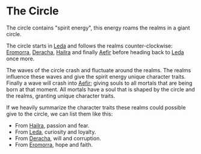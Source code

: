 # The Circle

The circle contains "spirit energy", this energy roams the realms in a giant circle. 

The circle starts in [Leda](../Realms/Leda.md) and follows the realms counter-clockwise: [Eromorra](../Realms/Eromorra.md), [Deracha](../Realms/Deracha.md), [Hailra](../Realms/Hailra.md) and finally [Aefir](../Realms/Aefir.md) before heading back to [Leda](../Realms/Leda.md) once more.

The waves of the circle crash and fluctuate around the realms. The realms influence these waves and give the spirit energy unique character traits. Finally a wave will crash into [Aefir](../Realms/Aefir.md); giving souls to all mortals that are being born at that moment. All mortals have a soul that is shaped by the circle and the realms, granting unique character traits.

If we heavily summarize the character traits these realms could possible give to the circle, we can list them like this:

- From [Hailra](../Realms/Hailra.md), passion and fear.
- From [Leda](../Realms/Leda.md), curiosity and loyalty.
- From [Deracha](../Realms/Deracha.md), will and corruption.
- From [Eromorra](../Realms/Eromorra.md), hope and faith.